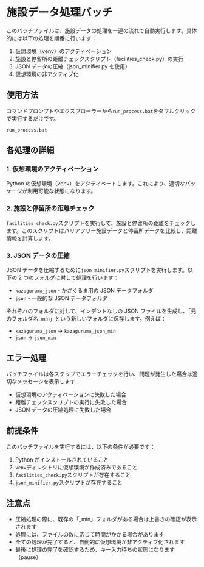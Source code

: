 # 施設データ処理バッチ

このバッチファイルは、施設データの処理を一連の流れで自動実行します。具体的には以下の処理を順番に行います：

1. 仮想環境（venv）のアクティベーション
2. 施設と停留所の距離チェックスクリプト（facilities_check.py）の実行
3. JSON データの圧縮（json_minifier.py を使用）
4. 仮想環境の非アクティブ化

## 使用方法

コマンドプロンプトやエクスプローラーから`run_process.bat`をダブルクリックで実行するだけです。

```
run_process.bat
```

## 各処理の詳細

### 1. 仮想環境のアクティベーション

Python の仮想環境（venv）をアクティベートします。これにより、適切なパッケージが利用可能な状態になります。

### 2. 施設と停留所の距離チェック

`facilities_check.py`スクリプトを実行して、施設と停留所の距離をチェックします。このスクリプトはバリアフリー施設データと停留所データを比較し、距離情報を計算します。

### 3. JSON データの圧縮

JSON データを圧縮するために`json_minifier.py`スクリプトを実行します。以下の 2 つのフォルダに対して処理を行います：

- `kazaguruma_json` - かざぐるま用の JSON データフォルダ
- `json` - 一般的な JSON データフォルダ

それぞれのフォルダに対して、インデントなしの JSON ファイルを生成し、「元のフォルダ名\_min」という新しいフォルダに保存します。例えば：

- `kazaguruma_json` → `kazaguruma_json_min`
- `json` → `json_min`

## エラー処理

バッチファイルは各ステップでエラーチェックを行い、問題が発生した場合は適切なメッセージを表示します：

- 仮想環境のアクティベーションに失敗した場合
- 距離チェックスクリプトの実行に失敗した場合
- JSON データの圧縮処理に失敗した場合

## 前提条件

このバッチファイルを実行するには、以下の条件が必要です：

1. Python がインストールされていること
2. `venv`ディレクトリに仮想環境が作成済みであること
3. `facilities_check.py`スクリプトが存在すること
4. `json_minifier.py`スクリプトが存在すること

## 注意点

- 圧縮処理の際に、既存の「\_min」フォルダがある場合は上書きの確認が表示されます
- 処理には、ファイルの数に応じて時間がかかる場合があります
- 全ての処理が完了すると、自動的に仮想環境が非アクティブ化されます
- 最後に処理の完了を確認するため、キー入力待ちの状態になります（pause）
